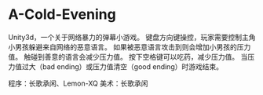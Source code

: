 # A-Cold-Evening

Unity3d，一个关于网络暴力的弹幕小游戏。
键盘方向键操控，玩家需要控制主角小男孩躲避来自网络的恶意语言。
如果被恶意语言攻击到则会增加小男孩的压力值。
触碰到善意的语言会减少压力值。
按下空格键可以吃药，减少压力值。
当压力值过大（bad ending）或压力值清空（good ending）时游戏结束。

程序：长歌承闲、Lemon-XQ
美术：长歌承闲
